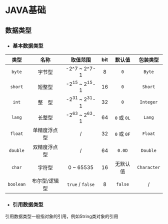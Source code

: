 # JAVA基础

## 数据类型

- ### 基本数据类型




|   类型    |     名称      |              取值范围              | bit  |   默认值    |  包装类型   |
| :-------: | :-----------: | :--------------------------------: | :--: | :---------: | :---------: |
|  `byte`   |    字节型     |            -2^7 ~ 2^7-1            |  8   |     `0`     |   `Byte`    |
|  `short`  |    短整型     | -2<sup>15</sup> ~ 2<sup>15</sup>-1 |  16  |     `0`     |   `Short`   |
|   `int`   |  整&emsp;型   | -2<sup>31</sup> ~ 2<sup>31</sup>-1 |  32  |     `0`     |  `Integer`  |
|  `lang`   |    长整型     | -2<sup>63</sup> ~ 2<sup>63</sup>-1 |  64  | `0` 或 `0L` |   `Lang`    |
|  `float`  | 单精度浮点型  |                 /                  |  32  | `0` 或 `0F` |   `Float`   |
| `double`  | 双精度浮点型  |                 /                  |  64  |   `0.0D`    |  `Double`   |
|  `char`   |    字符型     |             0 ~ 65535              |  16  |  无默认值   | `Character` |
| `boolean` | 布尔型/逻辑型 |          `true` / `false`          |  8   |   `false`   |      /      |

- ### 引用数据类型

引用数据类型一般指对象的引用，例如String类对象的引用

